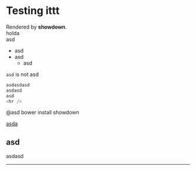 # Testing ittt


Rendered by **showdown**.  
holda  
asd
* asd
* asd
    * asd

`asd` is not asd


```js
asdasdasd
asdasd
asd
<hr />
```

@asd
    bower install showdown


[asda](http://google.com)

## asd 

asdasd

<hr />